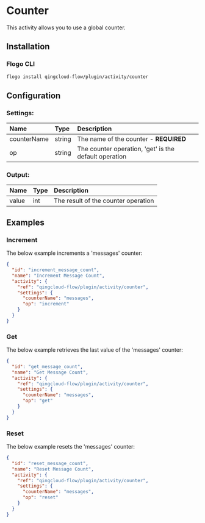 <!-- 
title: Counter
weight: 4609
-->

# Counter
This activity allows you to use a global counter.

## Installation

### Flogo CLI
```bash
flogo install qingcloud-flow/plugin/activity/counter
```

## Configuration

### Settings:
| Name        | Type   | Description
|:---         | :---   | :---    
| counterName | string | The name of the counter - **REQUIRED**         
| op          | string | The counter operation, 'get' is the default operation

### Output:
| Name  | Type | Description
|:---   | :--- | :---    
| value | int  |  The result of the counter operation

## Examples

### Increment
The below example increments a 'messages' counter:

```json
{
  "id": "increment_message_count",
  "name": "Increment Message Count",
  "activity": {
    "ref": "qingcloud-flow/plugin/activity/counter",
    "settings": {
      "counterName": "messages",
      "op": "increment"
    }
  }
}
```

### Get
The below example retrieves the last value of the 'messages' counter:

```json
{
  "id": "get_message_count",
  "name": "Get Message Count",
  "activity": {
    "ref": "qingcloud-flow/plugin/activity/counter",
    "settings": {
      "counterName": "messages",
      "op": "get"
    }
  }
}
```

### Reset
The below example resets the 'messages' counter:

```json
{
  "id": "reset_message_count",
  "name": "Reset Message Count",
  "activity": {
    "ref": "qingcloud-flow/plugin/activity/counter",
    "settings": {
      "counterName": "messages",
      "op": "reset"
    }
  }
}
```